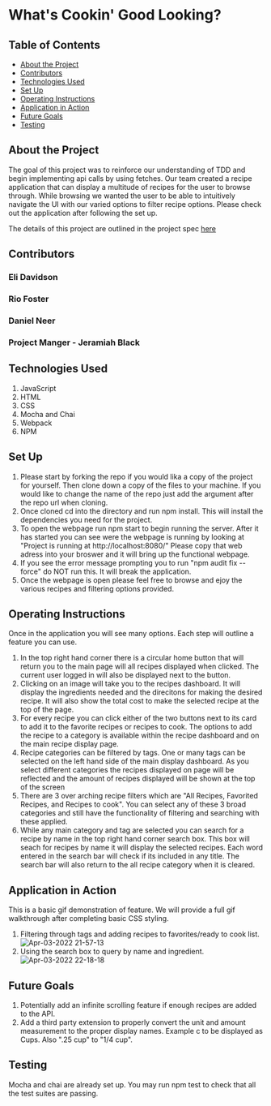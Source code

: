 # What's Cookin' Good Looking?


## Table of Contents
- [About the Project](#about-the-project)
- [Contributors](#contributors)
- [Technologies Used](#technologies-used)
- [Set Up](#set-up)
- [Operating Instructions](#operating-instructions)
- [Application in Action](#application-in-action)
- [Future Goals](#future-goals)
- [Testing](#testing)


## About the Project 

The goal of this project was to reinforce our understanding of TDD and begin implementing api calls by using fetches. Our team created a recipe application that can display a multitude of recipes for the user to browse through. While browsing we wanted the user to be able to intuitively navigate the UI with our varied options to filter recipe options. Please check out the application after following the set up. 

The details of this project are outlined in the project spec [here](https://frontend.turing.edu/projects/whats-cookin-part-one.html)


## Contributors

### Eli Davidson
### Rio Foster
### Daniel Neer

### Project Manger - Jeramiah Black


## Technologies Used

1. JavaScript
2. HTML
3. CSS
4. Mocha and Chai
5. Webpack
6. NPM


## Set Up

1. Please start by forking the repo if you would lika a copy of the project for yourself. Then clone down a copy of the files to your machine. If you would like to change the name of the repo just add the argument after the repo url when cloning. 
2. Once cloned cd into the directory and run npm install. This will install the dependencies you need for the project. 
3. To open the webpage run npm start to begin running the server. After it has started you can see were the webpage is running by looking at "Project is running at http://localhost:8080/" Please copy that web adress into your broswer and it will bring up the functional webpage.
4. If you see the error message prompting you to run "npm audit fix --force" do NOT run this. It will break the application.
5. Once the webpage is open please feel free to browse and ejoy the various recipes and filtering options provided.


## Operating Instructions

Once in the application you will see many options. Each step will outline a feature you can use.

1. In the top right hand corner there is a circular home button that will return you to the main page will all recipes displayed when clicked. The current user logged in will also be displayed next to the button.
2. Clicking on an image will take you to the recipes dashboard. It will display the ingredients needed and the direcitons for making the desired recipe. It will also show the total cost to make the selected recipe at the top of the page. 
3. For every recipe you can click either of the two buttons next to its card to add it to the favorite recipes or recipes to cook. The options to add the recipe to a category is available within the recipe dashboard and on the main recipe display page. 
4. Recipe categories can be filtered by tags. One or many tags can be selected on the left hand side of the main display dashboard. As you select different categories the recipes displayed on page will be reflected and the amount of recipes displayed will be shown at the top of the screen
5. There are 3 over arching recipe filters which are "All Recipes, Favorited Recipes, and Recipes to cook". You can select any of these 3 broad categories and still have the functionality of filtering and searching with these applied. 
6. While any main category and tag are selected you can search for a recipe by name in the top right hand corner search box. This box will seach for recipes by name it will display the selected recipes. Each word entered in the search bar will check if its included in any title. The search bar will also return to the all recipe category when it is cleared. 


## Application in Action

This is a basic gif demonstration of feature. We will provide a full gif walkthrough after completing basic CSS styling.  
1. Filtering through tags and adding recipes to favorites/ready to cook list.
![Apr-03-2022 21-57-13](https://user-images.githubusercontent.com/92230099/161476829-db31542f-85ff-4e51-ad32-233c0903c5bb.gif)
2. Using the search box to query by name and ingredient. 
![Apr-03-2022 22-18-18](https://user-images.githubusercontent.com/92230099/161478659-07310431-cb4d-4dd6-9ab9-0fda7070f0fc.gif)


## Future Goals

1. Potentially add an infinite scrolling feature if enough recipes are added to the API.
2. Add a third party extension to properly convert the unit and amount measurement to the proper display names. Example c to be displayed as Cups. Also ".25 cup" to "1/4 cup".


## Testing

Mocha and chai are already set up. You may run npm test to check that all the test suites are passing. 
